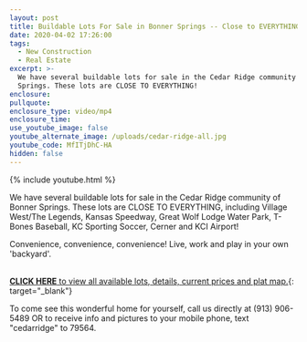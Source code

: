 ```yaml
---
layout: post
title: Buildable Lots For Sale in Bonner Springs -- Close to EVERYTHING!
date: 2020-04-02 17:26:00
tags:
  - New Construction
  - Real Estate
excerpt: >-
  We have several buildable lots for sale in the Cedar Ridge community of Bonner
  Springs. These lots are CLOSE TO EVERYTHING!
enclosure:
pullquote:
enclosure_type: video/mp4
enclosure_time:
use_youtube_image: false
youtube_alternate_image: /uploads/cedar-ridge-all.jpg
youtube_code: MfITjDhC-HA
hidden: false
---
```


{% include youtube.html %}

We have several buildable lots for sale in the Cedar Ridge community of Bonner Springs. These lots are CLOSE TO EVERYTHING, including Village West/The Legends, Kansas Speedway, Great Wolf Lodge Water Park, T-Bones Baseball, KC Sporting Soccer, Cerner and KCI Airport\!

Convenience, convenience, convenience\! Live, work and play in your own 'backyard'.&nbsp;<br>&nbsp;

[**CLICK HERE** to view all available lots, details, current prices and plat map.](http://cedarridge.sdgandassociates.com){: target="_blank"}

To come see this wonderful home for yourself, call us directly at (913) 906-5489 OR to receive info and pictures to your mobile phone, text "cedarridge" to 79564.